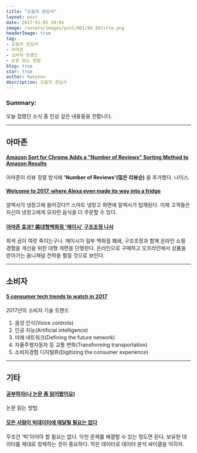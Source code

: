 ```yaml
---
title: "오늘의 관심사"
layout: post
date: 2017-01-05 20:04
image: /assets/images/post/001/04_00title.png
headerImage: true
tag:
- 오늘의 관심사
- 아마존
- 소비자 트렌드
- 논문 읽는 방법
blog: true
star: true
author: Hyeyeon
description: 오늘의 관심사
---
```


### Summary:

오늘 접했던 소식 중 인상 깊은 내용들을 전합니다.

---

## 아마존

#### [Amazon Sort for Chrome Adds a "Number of Reviews" Sorting Method to Amazon Results](http://lifehacker.com/amazon-sort-for-chrome-adds-a-number-of-reviews-sorti-1790752613)

아마존이 리뷰 정렬 방식에 **'Number of Reviews'(많은 리뷰순)** 을 추가했다. 나이스.


#### [Welcome to 2017, where Alexa even made its way into a fridge](https://techcrunch.com/2017/01/04/welcome-to-2017-where-alexa-even-made-its-way-into-a-fridge/?ncid=rss)

알렉사가 냉장고에 들어갔다?! 스마트 냉장고 화면에 알렉사가 탑재된다. 이제 고객들은 자신의 냉장고에게 모자란 음식을 더 주문할 수 있다.


#### [아마존 효과? 美대형백화점 '메이시' 구조조정 나서](http://www.zdnet.co.kr/news/news_view.asp?artice_id=20170105093137)

회색 곰이 여럿 죽이는구나. 메이시가 일부 백화점 폐쇄, 구조조정과 함께 온라인 쇼핑 경험을 개선을 위한 대형 개편을 단행한다. 온라인으로 구매하고 오프라인에서 상품을 받아가는 옴니채널 전략을 펼칠 것으로 보인다.


---

## 소비자

#### [5 consumer tech trends to watch in 2017](http://venturebeat.com/2017/01/03/the-top-5-trends-to-watch-in-consumer-technology/)

2017년의 소비자 기술 트렌드
1. 음성 인식(Voice controls)
2. 인공 지능(Artificial intelligence)
3. 미래 네트워크(Defining the future network)
4. 자율주행자동차 등 교통 변화(Transforming transportation)
5. 소비자경험 디지털화(Digitizing the consumer experience)


---

## 기타

#### [공부하자(나 논문 좀 읽어봤어요)](http://bahnsville.tistory.com/1135)

논문 읽는 방법.

#### [모든 사람이 빅데이터에 매달릴 필요는 없다](http://ppss.kr/archives/66153)

무조건 '빅'이어야 할 필요는 없다. 닥친 문제를 해결할 수 있는 정도면 된다. 보유한 데이터를 제대로 정제하는 것이 중요하다. 작은 데이터로 데이터 분석 싸이클을 익히자.
